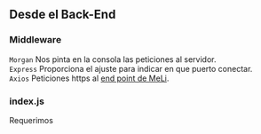 ## Desde el Back-End 

### Middleware
`Morgan` Nos pinta en la consola las peticiones al servidor. <br />
`Express` Proporciona el ajuste para indicar en que puerto conectar. <br />
`Axios` Peticiones https al [end point de MeLi](https://api.mercadolibre.com/sites/MLA/search?q=iphone). <br />

### index.js
Requerimos 

